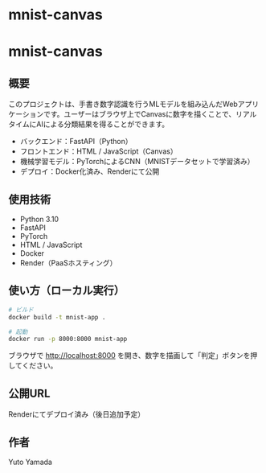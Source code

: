 # mnist-canvas

# mnist-canvas

## 概要

このプロジェクトは、手書き数字認識を行うMLモデルを組み込んだWebアプリケーションです。ユーザーはブラウザ上でCanvasに数字を描くことで、リアルタイムにAIによる分類結果を得ることができます。

- バックエンド：FastAPI（Python）
- フロントエンド：HTML / JavaScript（Canvas）
- 機械学習モデル：PyTorchによるCNN（MNISTデータセットで学習済み）
- デプロイ：Docker化済み、Renderにて公開

## 使用技術

- Python 3.10
- FastAPI
- PyTorch
- HTML / JavaScript
- Docker
- Render（PaaSホスティング）

## 使い方（ローカル実行）

```bash
# ビルド
docker build -t mnist-app .

# 起動
docker run -p 8000:8000 mnist-app
```

ブラウザで [http://localhost:8000](http://localhost:8000) を開き、数字を描画して「判定」ボタンを押してください。

## 公開URL

Renderにてデプロイ済み（後日追加予定）

## 作者

Yuto Yamada